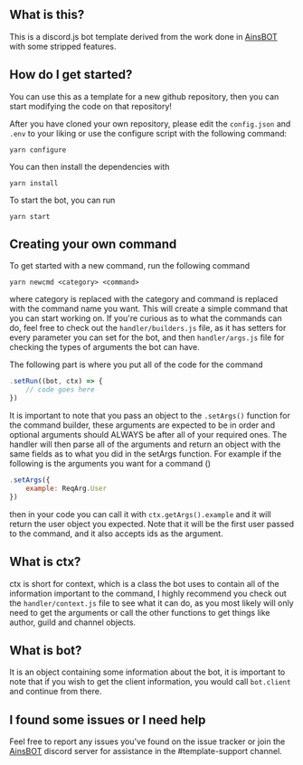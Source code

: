 ## What is this?
This is a discord.js bot template derived from the work done in [AinsBOT](https://github.com/AI-nsley69/AinsBOT) with some stripped features.

## How do I get started?
You can use this as a template for a new github repository, then you can start modifying the code on that repository!

After you have cloned your own repository, please edit the `config.json` and `.env` to your liking or use the configure script with the following command:
```
yarn configure
```

You can then install the dependencies with 
```
yarn install
```

To start the bot, you can run
```
yarn start
```


## Creating your own command
To get started with a new command, run the following command
```
yarn newcmd <category> <command>
```
where category is replaced with the category and command is replaced with the command name you want. This will create a simple command that you can start working on. If you're curious as to what the commands can do, feel free to check out the `handler/builders.js` file, as it has setters for every parameter you can set for the bot, and then `handler/args.js` file for checking the types of arguments the bot can have.

The following part is where you put all of the code for the command
```js
.setRun((bot, ctx) => {
    // code goes here
})
```

It is important to note that you pass an object to the `.setArgs()` function for the command builder, these arguments are expected to be in order and optional arguments should ALWAYS be after all of your required ones. The handler will then parse all of the arguments and return an object with the same fields as to what you did in the setArgs function. For example if the following is the arguments you want for a command ()
```js
.setArgs({
    example: ReqArg.User
})
```
then in your code you can call it with `ctx.getArgs().example` and it will return the user object you expected. Note that it will be the first user passed to the command, and it also accepts ids as the argument. 

## What is ctx?
ctx is short for context, which is a class the bot uses to contain all of the information important to the command, I highly recommend you check out the `handler/context.js` file to see what it can do, as you most likely will only need to get the arguments or call the other functions to get things like author, guild and channel objects.

## What is bot?
It is an object containing some information about the bot, it is important to note that if you wish to get the client information, you would call `bot.client` and continue from there.

## I found some issues or I need help
Feel free to report any issues you've found on the issue tracker or join the [AinsBOT](https://discord.gg/GBN3xdbSMR) discord server for assistance in the #template-support channel.